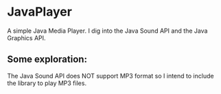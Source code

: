 # JavaPlayer
A simple Java Media Player. I dig into the Java Sound API and the Java Graphics API.

## Some exploration:
The Java Sound API does NOT support MP3 format so I intend to include the library to play MP3 files.
